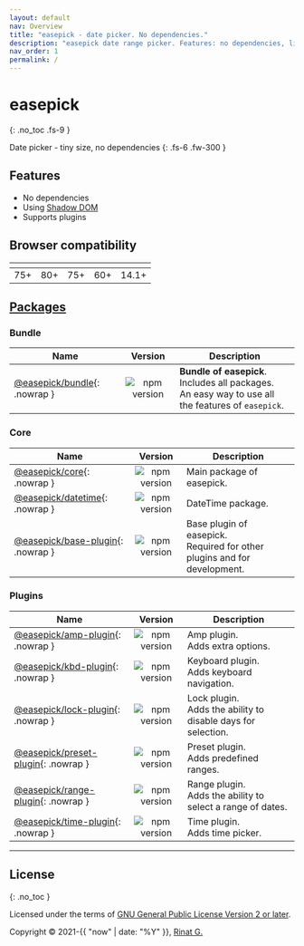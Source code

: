 ```yaml
---
layout: default
nav: Overview
title: "easepick - date picker. No dependencies."
description: "easepick date range picker. Features: no dependencies, lightweight size, supports plugins."
nav_order: 1
permalink: /
---
```


# easepick
{: .no_toc .fs-9 }

Date picker - tiny size, no dependencies
{: .fs-6 .fw-300 }

<div style="text-align: center; font-size: 25px; display: block; margin-bottom: 15px;">
  <div id="index-demo" class="demo-wrapper" data-cfg="index"></div>
</div>

## Features

- No dependencies
- Using [Shadow DOM](https://developer.mozilla.org/en-US/docs/Web/Web_Components/Using_shadow_DOM)
- Supports plugins

## Browser compatibility

<table>
  <thead>
    <tr>
      <th style="text-align: center">
        <div class="browser-icon chrome-icon"></div>
      </th>
      <th style="text-align: center">
        <div class="browser-icon edge-icon"></div>
      </th>
      <th style="text-align: center">
        <div class="browser-icon firefox-icon"></div>
      </th>
      <th style="text-align: center">
        <div class="browser-icon opera-icon"></div>
      </th>
      <th style="text-align: center">
        <div class="browser-icon safari-icon"></div>
      </th>
    </tr>
  </thead>
  <tbody>
    <tr>
      <td style="text-align: center">
        <!-- chrome version -->
        75+
      </td>
      <td style="text-align: center">
        <!-- edge version -->
        80+
      </td>
      <td style="text-align: center">
        <!-- firefox version -->
        75+
      </td>
      <td style="text-align: center">
        <!-- opera version -->
        60+
      </td>
      <td style="text-align: center">
        <!-- safari version -->
        14.1+
      </td>
    </tr>
  </tbody>
</table>

## [Packages](/packages)

### Bundle

| Name | Version | Description
| --- | :---: | ---
| [@easepick/bundle](/packages/bundle){: .nowrap } | ![npm version](https://badge.fury.io/js/@easepick%2Fbundle.svg) | **Bundle of easepick**. Includes all packages.<br/> An easy way to use all the features of `easepick`.

### Core

| Name | Version | Description
| --- | :---: | ---
| [@easepick/core](/packages/core){: .nowrap } | ![npm version](https://badge.fury.io/js/@easepick%2Fcore.svg) | Main package of easepick. 
| [@easepick/datetime](/packages/datetime){: .nowrap } | ![npm version](https://badge.fury.io/js/@easepick%2Fdatetime.svg) | DateTime package. 
| [@easepick/base-plugin](/packages/base-plugin){: .nowrap } | ![npm version](https://badge.fury.io/js/@easepick%2Fbase-plugin.svg) | Base plugin of easepick. <br/> Required for other plugins and for development. 

### Plugins

| Name | Version | Description
| --- | :---: | ---
| [@easepick/amp-plugin](/packages/amp-plugin){: .nowrap } | ![npm version](https://badge.fury.io/js/@easepick%2Famp-plugin.svg) | Amp plugin. <br/> Adds extra options.
| [@easepick/kbd-plugin](/packages/kbd-plugin){: .nowrap } | ![npm version](https://badge.fury.io/js/@easepick%2Fkbd-plugin.svg) | Keyboard plugin. <br/> Adds keyboard navigation.
| [@easepick/lock-plugin](/packages/lock-plugin){: .nowrap } | ![npm version](https://badge.fury.io/js/@easepick%2Flock-plugin.svg) | Lock plugin. <br/> Adds the ability to disable days for selection.
| [@easepick/preset-plugin](/packages/preset-plugin){: .nowrap } | ![npm version](https://badge.fury.io/js/@easepick%2Fpreset-plugin.svg) | Preset plugin. <br/> Adds predefined ranges.
| [@easepick/range-plugin](/packages/range-plugin){: .nowrap } | ![npm version](https://badge.fury.io/js/@easepick%2Frange-plugin.svg) | Range plugin. <br/> Adds the ability to select a range of dates.
| [@easepick/time-plugin](/packages/time-plugin){: .nowrap } | ![npm version](https://badge.fury.io/js/@easepick%2Ftime-plugin.svg) | Time plugin. <br/> Adds time picker.

---

## License
{: .no_toc }

Licensed under the terms of [GNU General Public License Version 2 or later](http://www.gnu.org/licenses/gpl.html). 

Copyright &copy; 2021-{{ "now" | date: "%Y" }}, [Rinat G.](https://github.com/wakirin)